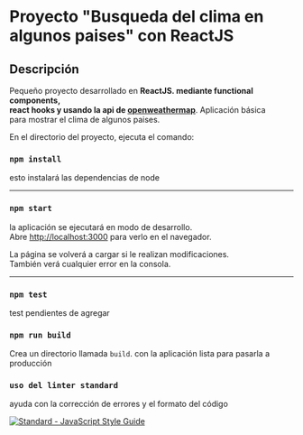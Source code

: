 # Proyecto "Busqueda del clima en algunos paises" con ReactJS

## Descripción

Pequeño proyecto desarrollado en **ReactJS. mediante functional components,** \
**react hooks y usando la api de [openweathermap](https://openweathermap.org/)**. 
Aplicación básica \
para mostrar el clima de algunos paises.

En el directorio del proyecto, ejecuta el comando:

### `npm install`

esto instalará las dependencias de node

---

### `npm start`

la aplicación se ejecutará en modo de desarrollo. \
Abre [http://localhost:3000](http://localhost:3000) para verlo en el navegador.

La página se volverá a cargar si le realizan modificaciones. \
También verá cualquier error en la consola.

---

### `npm test`

test pendientes de agregar

### `npm run build`

Crea un directorio llamada `build`. con la aplicación lista para pasarla a producción


### `uso del linter standard`
ayuda con la corrección de errores y el formato del código 

[![Standard - JavaScript Style Guide](https://img.shields.io/badge/code%20style-standard-brightgreen.svg)](https://standardjs.com/)